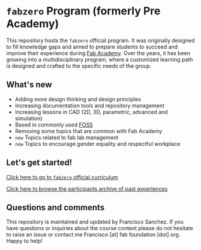 # `fabzero` Program (formerly Pre Academy)

This repository hosts the `fabzero` official program. It was originally designed to fill knowledge gaps and aimed to prepare students to succeed and improve their experience during [Fab Academy](http://fabacademy.org). Over the years, it has been growing into a multidisciplinary program, where a customized learning path is designed and crafted to the specific needs of the group.

## What's new

* Adding more design thinking and design principles
* Increasing documentation tools and repository management
* Increasing lessons in CAD (2D, 3D, parametric, advanced and simulation)
* Based in commonly used [FOSS](https://en.wikipedia.org/wiki/Free_and_open-source_software)
* Removing some topics that are common with Fab Academy
* `new` Topics related to fab lab management
* `new` Topics to encourage gender equality and respectful workplace

## Let's get started!

[Click here to go to `fabzero` official curriculum](program/summary.md)

[Click here to browse the participants archive of past experiences](program/cycles.md)

## Questions and comments

This repository is maintained and updated by Francisco Sanchez. If you have questions or inquiries about the course content please do not hesitate to raise an issue or contact me Francisco [at] fab foundation [dot] org. Happy to help!
